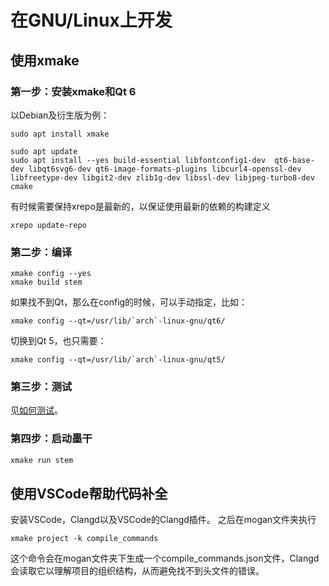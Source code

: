 # 在GNU/Linux上开发

## 使用xmake
### 第一步：安装xmake和Qt 6
以Debian及衍生版为例：
```
sudo apt install xmake

sudo apt update
sudo apt install --yes build-essential libfontconfig1-dev  qt6-base-dev libqt6svg6-dev qt6-image-formats-plugins libcurl4-openssl-dev libfreetype-dev libgit2-dev zlib1g-dev libssl-dev libjpeg-turbo8-dev cmake
```

有时候需要保持xrepo是最新的，以保证使用最新的依赖的构建定义
```
xrepo update-repo
```

### 第二步：编译
```
xmake config --yes
xmake build stem
```

如果找不到Qt，那么在config的时候，可以手动指定，比如：
```
xmake config --qt=/usr/lib/`arch`-linux-gnu/qt6/
```
切换到Qt 5，也只需要：
```
xmake config --qt=/usr/lib/`arch`-linux-gnu/qt5/
```

### 第三步：测试
见[如何测试](Test_ZH.md)。

### 第四步：启动墨干
``` bash
xmake run stem
```

## 使用VSCode帮助代码补全
安装VSCode，Clangd以及VSCode的Clangd插件。
之后在mogan文件夹执行
```
xmake project -k compile_commands
```
这个命令会在mogan文件夹下生成一个compile_commands.json文件，Clangd会读取它以理解项目的组织结构，从而避免找不到头文件的错误。
